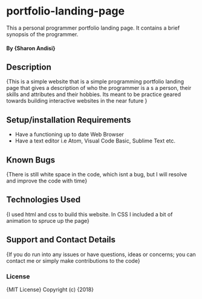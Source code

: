 # portfolio-landing-page
This a personal programmer portfolio landing page. It contains a brief synopsis of the programmer.
#### By **{Sharon Andisi}**
## Description
{This is a simple website that is a simple programming portfolio landing page that gives a description of who the programmer is a s a person, their skills and attributes and their hobbies. Its meant to be practice geared towards building interactive websites in the near future }
##  Setup/installation Requirements
* Have a functioning up to date Web Browser
* Have a text editor i.e Atom, Visual Code Basic, Sublime Text etc.
## Known Bugs
{There is still white space in the code, which isnt a bug, but I will resolve and improve the code with time}
## Technologies Used
{I used html and css to build this website. In CSS I included a bit of animation to spruce up the page}
## Support and Contact Details
{If you do run into any issues or have questions, ideas or concerns; you can contact me or simply make contributions to the code}
### License
{MIT License}
Copyright (c) {2018} 
